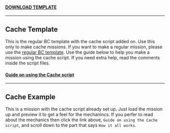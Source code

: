 #### [DOWNLOAD TEMPLATE](https://github.com/robtherad/BC-Cache/archive/master.zip)

****

## Cache Template 

This is the regular BC template with the cache script added on. Use this only to make cache missions. If you want to make a regular mission, please use the [regular BC template](https://github.com/robtherad/BCArma). Use the guide below to help you make a mission using the cache script. If you need extra help, read the comments inside the script files.

#### [Guide on using the Cache script](https://github.com/robtherad/BC-Cache/blob/master/ADV_120%5BBC%5DCacheTemplate.Altis/scripts/cache/readme.md)

****

## Cache Example

This is a mission with the cache script already set up. Just load the mission up and preview it to get a feel for the mechanincs. If you perfer to read about the mechanics then click the link above, `Guide on using the Cache script`, and scroll down to the part that says `How it all works`.
